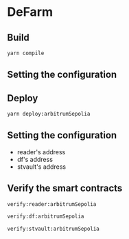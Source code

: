 # DeFarm

## Build
```bash
yarn compile
```

## Setting the configuration


## Deploy
```bash
yarn deploy:arbitrumSepolia
```

## Setting the configuration
+ reader's address
+ df's address
+ stvault's address

## Verify the smart contracts
```bash
verify:reader:arbitrumSepolia
```

```bash
verify:df:arbitrumSepolia
```

```bash
verify:stvault:arbitrumSepolia
```
